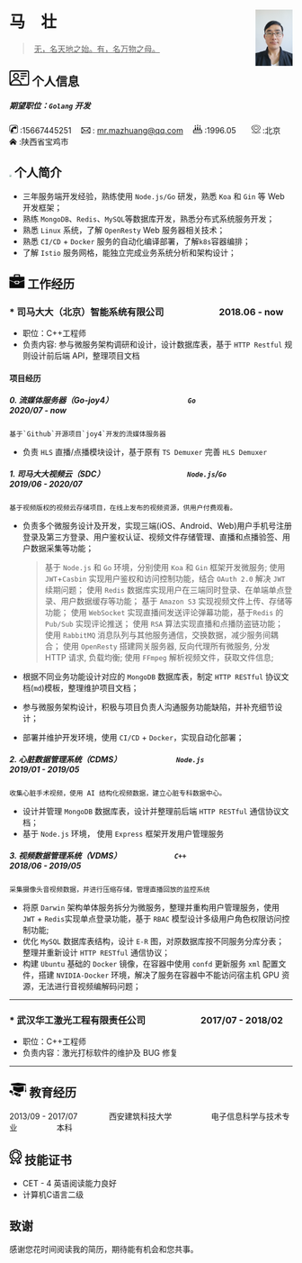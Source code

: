 #                      马　壮              <img src=".\img\profile.png" align='right' style="zoom:16%;" />

>​			<u>无，名天地之始。有，名万物之母。</u>


## <img src=".\img\icon\个人信息.png" style="zoom:25%;" /> 个人信息

##### 期望职位：`Golang` 开发

<img src=".\img\icon\电话.png" style="zoom:15%;" /> :15667445251　 <img src=".\img\icon\邮箱.png" style="zoom:10%;" /> : mr.mazhuang@qq.com　 <img src=".\img\icon\生日.png" style="zoom:15%;" /> :1996.05　　<img src=".\img\icon\地址.png" style="zoom:15%;" /> :北京　　<img src=".\img\icon\Home.png" style="zoom:10%;" /> :陕西省宝鸡市

## <img src=".\img\icon\笔.png" style="zoom:25%;" />  个人简介

* 三年服务端开发经验，熟练使用 `Node.js/Go` 研发，熟悉 `Koa` 和 `Gin` 等 Web 开发框架；
* 熟练 `MongoDB`、`Redis`、`MySQL`等数据库开发，熟悉分布式系统服务开发；
* 熟悉 `Linux` 系统，了解 `OpenResty` Web 服务器相关技术；
* 熟悉 `CI/CD` + `Docker` 服务的自动化编译部署，了解`k8s`容器编排；
* 了解 `Istio` 服务网格，能独立完成业务系统分析和架构设计；

## <img src=".\img\icon\公文包.png" style="zoom:25%;" /> 工作经历

###  			  * 司马大大（北京）智能系统有限公司　　　　　　2018.06 - now

- 职位：C++工程师
- 负责内容: 参与微服务架构调研和设计，设计数据库表，基于 `HTTP Restful` 规则设计前后端 API，整理项目文档

#### 项目经历

##### 0. 流媒体服务器（Go-joy4）　　　　　　　　　　`Go`    　　　　　　　　　　　2020/07 - now

```
基于`Github`开源项目`joy4`开发的流媒体服务器
```

- 负责 `HLS` 直播/点播模块设计，基于原有 `TS Demuxer` 完善 `HLS Demuxer`

##### 1. 司马大大视频云（SDC）　　　　　　　　　　　`Node.js`/`Go` 　　　　　　2019/06 - 2020/07

```
基于视频版权的视频云存储项目，在线上发布的视频资源，供用户付费观看。
```

- 负责多个微服务设计及开发，实现三端(iOS、Android、Web)用户手机号注册登录及第三方登录、用户鉴权认证、视频文件存储管理、直播和点播验签、用户数据采集等功能；

	> 基于 `Node.js` 和 `Go` 环境，分别使用 `Koa` 和 `Gin` 框架开发微服务;
	>使用 `JWT`+`Casbin` 实现用户鉴权和访问控制功能，结合 `OAuth 2.0` 解决 `JWT` 续期问题；
	>使用 `Redis` 数据库实现用户在三端同时登录、在单端单点登录、用户数据缓存等功能；
	>基于 `Amazon S3` 实现视频文件上传、存储等功能；
	>使用 `WebSocket` 实现直播间发送评论弹幕功能，基于`Redis` 的 `Pub/Sub` 实现评论推送；
	>使用 `RSA` 算法实现直播和点播防盗链功能；
	>使用 `RabbitMQ` 消息队列与其他服务通信，交换数据，减少服务间耦合；
	>使用 `OpenResty` 搭建网关服务器, 反向代理所有微服务, 分发 HTTP 请求, 负载均衡;
	>使用 `FFmpeg` 解析视频文件，获取文件信息;


- 根据不同业务功能设计对应的 `MongoDB` 数据库表，制定 `HTTP RESTful` 协议文档(`md`)模板，整理维护项目文档；
- 参与微服务架构设计，积极与项目负责人沟通服务功能缺陷，并补充细节设计；
- 部署并维护开发环境，使用 `CI/CD` + `Docker`，实现自动化部署；

##### 2. 心脏数据管理系统（CDMS）　　　　　　 　 `Node.js`　　　　　　　　　2019/01 - 2019/05

```Text
收集心脏手术视频，使用 AI 结构化视频数据，建立心脏专科数据中心。
```

- 设计并管理 `MongoDB` 数据库表，设计并整理前后端 `HTTP RESTful` 通信协议文档；
- 基于 `Node.js` 环境， 使用 `Express` 框架开发用户管理服务

##### 3. 视频数据管理系统（VDMS）　　　　　　　 `C++` 　　　　　　　　　　　　2018/06 - 2019/05

```
采集摄像头音视频数据，并进行压缩存储，管理直播回放的监控系统
```

- 将原 `Darwin` 架构单体服务拆分为微服务，整理并重构用户管理服务，使用 `JWT` + `Redis`实现单点登录功能，基于 `RBAC` 模型设计多级用户角色权限访问控制功能;
- 优化 `MySQL` 数据库表结构，设计 `E-R` 图，对原数据库按不同服务分库分表； 整理并重新设计 `HTTP RESTful` 通信协议；
- 构建 `Ubuntu` 基础的 `Docker` 镜像，在容器中使用 `confd` 更新服务 `xml` 配置文件，搭建 `NVIDIA-Docker` 环境，解决了服务在容器中不能访问宿主机 GPU 资源，无法进行音视频编解码问题；

---

### * 武汉华工激光工程有限责任公司　　　　　　2017/07 - 2018/02

- 职位：C++工程师
- 负责内容：激光打标软件的维护及 BUG 修复

---

## <img src=".\img\icon\学士学位.png" style="zoom:25%;" />  教育经历

2013/09 - 2017/07　　　　西安建筑科技大学　　　　　电子信息科学与技术专业　　　　　本科

## <img src=".\img\icon\花.png" style="zoom:25%;" /> 技能证书

- CET - 4   英语阅读能力良好
- 计算机C语言二级

## 致谢

感谢您花时间阅读我的简历，期待能有机会和您共事。